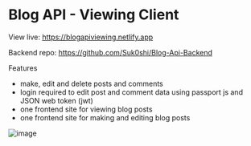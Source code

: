 # Blog API - Viewing Client

View live: https://blogapiviewing.netlify.app

Backend repo: https://github.com/Suk0shi/Blog-Api-Backend

Features 
- make, edit and delete posts and comments
- login required to edit post and comment data using passport js and JSON web token (jwt)
- one frontend site for viewing blog posts
- one frontend site for making and editing blog posts

![image](https://github.com/Suk0shi/Blog-API-Posting-Frontend/assets/144342852/335624c6-91d7-42cc-98e2-8695b37739a8)
